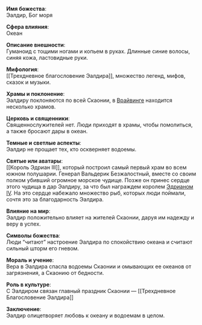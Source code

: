**Имя божества**:  
Эалдир, Бог моря

**Сфера влияния**:  
Океан

**Описание внешности**:  
Гуманоид с тощими ногами и копьем в руках. Длинные синие волосы, синяя кожа, ластовидные руки.

**Мифология**:  
[[Трехдневное благословение Эалдира]], множество легенд, мифов, сказок и музыки.

**Храмы и поклонение**:  
Эалдиру поклоняются по всей Скаонии, в [Врайвинге](obsidian://open?vault=Eldros%20-%20The%20Shattered%20Realms&file=3.%20%D0%9C%D0%B8%D1%80%2F0.%20%D0%9B%D0%BE%D0%BA%D0%B0%D1%86%D0%B8%D0%B8%2F1.%20%D0%93%D0%BE%D1%80%D0%BE%D0%B4%D0%B0%20%D0%B8%20%D0%B4%D0%B5%D1%80%D0%B5%D0%B2%D0%BD%D0%B8%2F%D0%92%D1%80%D0%B0%D0%B9%D0%B2%D0%B8%D0%BD%D0%B3) находится несколько храмов.

**Церковь и священники**:  
Священнослужителей нет. Люди приходят в храмы, чтобы помолиться, а также бросают дары в океан.

**Темные и светлые аспекты**:  
Эалдир не прощает тех, кто оскверняет водоемы.

**Святые или аватары**:  
[[Король Эдриан III]], который построил самый первый храм во всем южном полушарии.
Генерал Вальдерик Безжалостный, вместе со своим полком убивший огромное морское чудище. Позже он принес сердце этого чудища в дар Эалдиру, за что был награждем королем [Эдрианом IV](obsidian://open?vault=Eldros%20-%20The%20Shattered%20Realms&file=3.%20%D0%9C%D0%B8%D1%80%2F6.%20%D0%9D%D0%9F%D0%A1%2F%D0%9A%D0%BE%D1%80%D0%BE%D0%BB%D1%8C%20%D0%AD%D0%B4%D1%80%D0%B8%D0%B0%D0%BD%20IV%20%D0%92%D0%B5%D0%BB%D0%B8%D0%BA%D0%B8%D0%B9%2C%20%D0%BF%D1%80%D0%B0%D0%B2%D0%B8%D1%82%D0%B5%D0%BB%D1%8C%20%D0%A1%D0%BA%D0%B0%D0%BE%D0%BD%D0%B8%D0%B8). На это сердце набежало множество рыб, которых люди поймали, сочтя это за благодарность Эалдира.

**Влияние на мир**:  
Эалдир положительно влияет на жителей Скаонии, даруя им надежду и веру в успех.

**Символы божества**:  
Люди “читают” настроение Эалдира по спокойствию океана и считают сильный шторм его гневом.

**Мораль и учение**:  
Вера в Эалдира спасла водоемы Скаонии и омывающих ее океанов от загрязнения, а Скаонию от бедности.

**Роль в культуре**:  
С Эалдиром связан главный праздник Скаонии — [[Трехдневное Благословение Эалдира]]

**Заключение**:  
Эалдир олицетворяет любовь к океану и водоемам в целом.